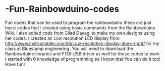# -Fun-Rainbowduino-codes
Fun codes that can be used to program the rainbowduino
these are just basic codes that I created using basic commands from the Rainbowduino Wiki. I also edited code from Gilad Dayagi to make my own designs using her codes. 
I created an Low resolution LED display from http://www.instructables.com/id/Low-resolution-display-done-right/ for my class at Bluestamp engineering.
You will need to download the Rainbowduino libraries and FTDI USB driver as well for these codes to work
I started with 0 knowledge of programming so I know that You can do it too!
Have fun!
